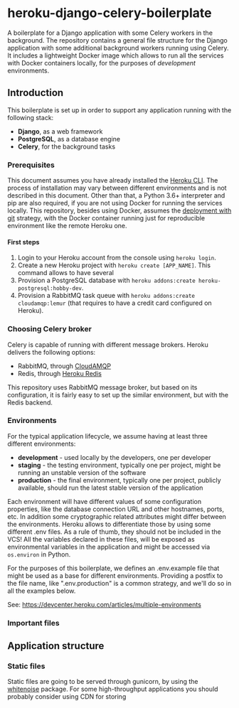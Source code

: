 # heroku-django-celery-boilerplate

A boilerplate for a Django application with some Celery workers in the 
background. The repository contains a general file structure for the Django
application with some additional background workers running using Celery. It 
includes a lightweight Docker image which allows to run all the services with 
Docker containers locally, for the purposes of *development* environments.

## Introduction

This boilerplate is set up in order to support any application running with the
following stack:

- **Django**, as a web framework
- **PostgreSQL**, as a database engine
- **Celery**, for the background tasks

### Prerequisites

This document assumes you have already installed the 
[Heroku CLI](https://devcenter.heroku.com/articles/heroku-cli). The process
of installation may vary between different environments and is not described
in this document. Other than that, a Python 3.6+ interpreter and pip are also
required, if you are not using Docker for running the services locally. This 
repository, besides using Docker, assumes the 
[deployment with git](https://devcenter.heroku.com/articles/git) strategy, with
the Docker container running just for reproducible environment like the remote
Heroku one.

#### First steps

1. Login to your Heroku account from the console using `heroku login`.
2. Create a new Heroku project with `heroku create [APP_NAME]`. 
   This command allows to have several 
3. Provision a PostgreSQL database with 
   `heroku addons:create heroku-postgresql:hobby-dev`.
4. Provision a RabbitMQ task queue with `heroku addons:create cloudamqp:lemur` 
   (that requires to have a credit card configured on Heroku).

### Choosing Celery broker

Celery is capable of running with different message brokers. Heroku delivers 
the following options:

- RabbitMQ, through [CloudAMQP](https://elements.heroku.com/addons/cloudamqp)
- Redis, through [Heroku Redis](https://elements.heroku.com/addons/heroku-redis)

This repository uses RabbitMQ message broker, but based on its configuration,
it is fairly easy to set up the similar environment, but with the Redis backend.

### Environments

For the typical application lifecycle, we assume having at least three different
environments:

- **development** - used locally by the developers, one per developer
- **staging** - the testing environment, typically one per project, might be
                running an unstable version of the software
- **production** - the final environment, typically one per project, publicly
                   available, should run the latest stable version of the 
                   application
                   
Each environment will have different values of some configuration properties, 
like the database connection URL and other hostnames, ports, etc. In addition
some cryptographic related attributes might differ between the environments.
Heroku allows to differentiate those by using some different .env files. As a
rule of thumb, they should not be included in the VCS! All the variables 
declared in these files, will be exposed as environmental variables in the 
application and might be accessed via `os.environ` in Python.

For the purposes of this boilerplate, we defines an .env.example file that might
be used as a base for different environments. Providing a postfix to the file 
name, like ".env.production" is a common strategy, and we'll do so in all the
examples below.

See: https://devcenter.heroku.com/articles/multiple-environments

### Important files

## Application structure

### Static files

Static files are going to be served through gunicorn, by using the
[whitenoise](http://whitenoise.evans.io/en/stable/) package. For some 
high-throughput applications you should probably consider using CDN for storing

